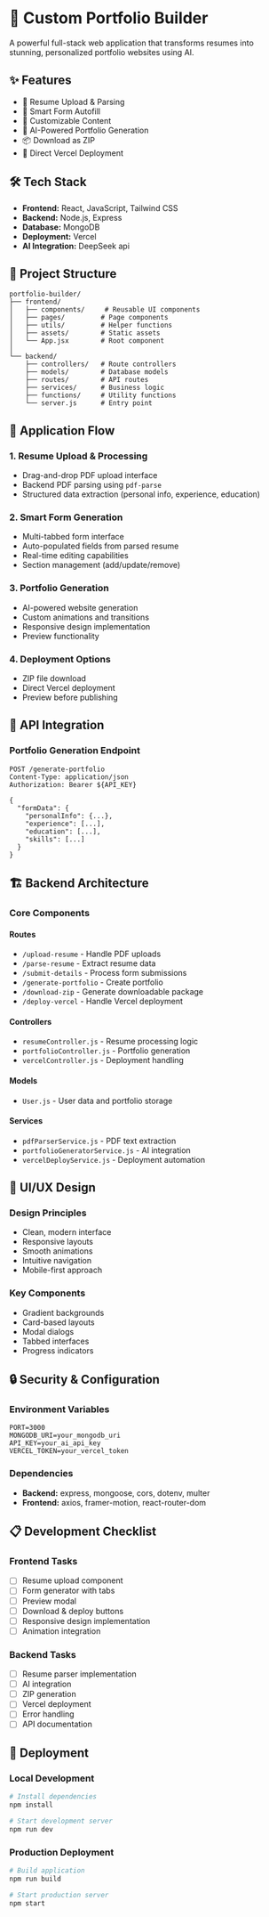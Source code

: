 # 🎨 Custom Portfolio Builder

A powerful full-stack web application that transforms resumes into stunning, personalized portfolio websites using AI.

## ✨ Features

- 📄 Resume Upload & Parsing
- 📝 Smart Form Autofill
- 🎯 Customizable Content
- 🤖 AI-Powered Portfolio Generation
- 📦 Download as ZIP
- 🚀 Direct Vercel Deployment

## 🛠️ Tech Stack

- **Frontend:** React, JavaScript, Tailwind CSS
- **Backend:** Node.js, Express
- **Database:** MongoDB
- **Deployment:** Vercel
- **AI Integration:** DeepSeek api

## 📁 Project Structure

```
portfolio-builder/
├── frontend/
│   ├── components/     # Reusable UI components
│   ├── pages/         # Page components
│   ├── utils/         # Helper functions
│   ├── assets/        # Static assets
│   └── App.jsx        # Root component
│
└── backend/
    ├── controllers/   # Route controllers
    ├── models/        # Database models
    ├── routes/        # API routes
    ├── services/      # Business logic
    ├── functions/     # Utility functions
    └── server.js      # Entry point
```

## 🔄 Application Flow

### 1. Resume Upload & Processing
- Drag-and-drop PDF upload interface
- Backend PDF parsing using `pdf-parse`
- Structured data extraction (personal info, experience, education)

### 2. Smart Form Generation
- Multi-tabbed form interface
- Auto-populated fields from parsed resume
- Real-time editing capabilities
- Section management (add/update/remove)

### 3. Portfolio Generation
- AI-powered website generation
- Custom animations and transitions
- Responsive design implementation
- Preview functionality

### 4. Deployment Options
- ZIP file download
- Direct Vercel deployment
- Preview before publishing

## 🔌 API Integration

### Portfolio Generation Endpoint
```http
POST /generate-portfolio
Content-Type: application/json
Authorization: Bearer ${API_KEY}

{
  "formData": {
    "personalInfo": {...},
    "experience": [...],
    "education": [...],
    "skills": [...]
  }
}
```

## 🏗️ Backend Architecture

### Core Components

#### Routes
- `/upload-resume` - Handle PDF uploads
- `/parse-resume` - Extract resume data
- `/submit-details` - Process form submissions
- `/generate-portfolio` - Create portfolio
- `/download-zip` - Generate downloadable package
- `/deploy-vercel` - Handle Vercel deployment

#### Controllers
- `resumeController.js` - Resume processing logic
- `portfolioController.js` - Portfolio generation
- `vercelController.js` - Deployment handling

#### Models
- `User.js` - User data and portfolio storage

#### Services
- `pdfParserService.js` - PDF text extraction
- `portfolioGeneratorService.js` - AI integration
- `vercelDeployService.js` - Deployment automation

## 🎨 UI/UX Design

### Design Principles
- Clean, modern interface
- Responsive layouts
- Smooth animations
- Intuitive navigation
- Mobile-first approach

### Key Components
- Gradient backgrounds
- Card-based layouts
- Modal dialogs
- Tabbed interfaces
- Progress indicators

## 🔒 Security & Configuration

### Environment Variables
```env
PORT=3000
MONGODB_URI=your_mongodb_uri
API_KEY=your_ai_api_key
VERCEL_TOKEN=your_vercel_token
```

### Dependencies
- **Backend:** express, mongoose, cors, dotenv, multer
- **Frontend:** axios, framer-motion, react-router-dom

## 📋 Development Checklist

### Frontend Tasks
- [ ] Resume upload component
- [ ] Form generator with tabs
- [ ] Preview modal
- [ ] Download & deploy buttons
- [ ] Responsive design implementation
- [ ] Animation integration

### Backend Tasks
- [ ] Resume parser implementation
- [ ] AI integration
- [ ] ZIP generation
- [ ] Vercel deployment
- [ ] Error handling
- [ ] API documentation

## 🚀 Deployment

### Local Development
```bash
# Install dependencies
npm install

# Start development server
npm run dev
```

### Production Deployment
```bash
# Build application
npm run build

# Start production server
npm start
```


